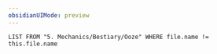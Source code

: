 ```yaml
---
obsidianUIMode: preview
---
```

```dataview
LIST FROM "5. Mechanics/Bestiary/Ooze" WHERE file.name != this.file.name
```
